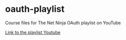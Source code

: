 # oauth-playlist
Course files for The Net Ninja OAuth playlist on YouTube

[Link to the playlist Youtube](https://www.youtube.com/playlist?list=PL4cUxeGkcC9jdm7QX143aMLAqyM-jTZ2x "Link to the playlist 'Youtube'")
